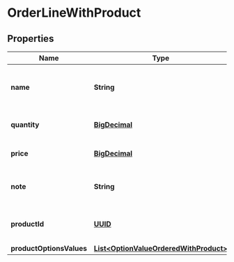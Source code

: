 # OrderLineWithProduct

## Properties
Name | Type | Description | Notes
------------ | ------------- | ------------- | -------------
**name** | **String** | Product name in selected language (en or ar) | 
**quantity** | [**BigDecimal**](BigDecimal.md) | Number of products ordered | 
**price** | [**BigDecimal**](BigDecimal.md) | Product&#x27;s price (tax exclusive) | 
**note** | **String** | Ordered item note from Customer | 
**productId** | [**UUID**](UUID.md) | Product’s unique ID in ToYou system | 
**productOptionsValues** | [**List&lt;OptionValueOrderedWithProduct&gt;**](OptionValueOrderedWithProduct.md) |  |  [optional]
